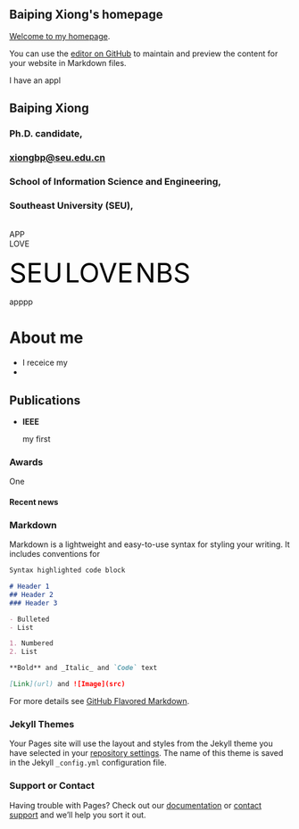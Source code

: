 ## Baiping Xiong's homepage

[Welcome to my homepage](https://applexiong.github.io/).

You can use the [editor on GitHub](https://github.com/applexiong/applexiong.github.io/edit/main/README.md) to maintain and preview the content for your website in Markdown files.

I have an appl 


<!--  添加注释

![ ](/Picture/My_photo.jpg)

-->
<!-- 
<table border="0">
  <tr>
    <td width="50%">
      <h1>张三</h1>
      <p><b>硕士研究生</b></p>
      <p><b>××大学××学院</b></p>
      <p><b>邮箱：1234567789@qq.com</b></p>
      <p><b>地址：××市××区××路××号××大学，××楼，邮编×××</b></p>
    </td>
    <td width="50%">
      <img src="/My_photo.jpg" width="100%">     
    </td>
  </tr>
</table>




<img src = "/My_photo.jpg" width = "50%" height = "100%" div align = right />    

-->


## Baiping Xiong 
### Ph.D. candidate,
### xiongbp@seu.edu.cn
### School of Information Science and Engineering, 
### Southeast University (SEU),



<br/>APP</br>
LOVE



<font color = "black" size = 12>SEU</font>
<font color = "black" size = 12>LOVE</font>
<font color = "black" size = 12>NBS</font>


apppp

# About me

- I receice  my
- 

## Publications

- **IEEE**

  my first 

### Awards

One

#### Recent news
 

### Markdown 

Markdown is a lightweight and easy-to-use syntax for styling your writing. It includes conventions for

```markdown
Syntax highlighted code block

# Header 1
## Header 2
### Header 3

- Bulleted
- List

1. Numbered
2. List

**Bold** and _Italic_ and `Code` text

[Link](url) and ![Image](src)
```

For more details see [GitHub Flavored Markdown](https://guides.github.com/features/mastering-markdown/).

### Jekyll Themes

Your Pages site will use the layout and styles from the Jekyll theme you have selected in your [repository settings](https://github.com/applexiong/applexiong.github.io/settings/pages). The name of this theme is saved in the Jekyll `_config.yml` configuration file.

### Support or Contact

Having trouble with Pages? Check out our [documentation](https://docs.github.com/categories/github-pages-basics/) or [contact support](https://support.github.com/contact) and we’ll help you sort it out.
